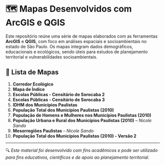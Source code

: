 # 🗺️ Mapas Desenvolvidos com ArcGIS e QGIS

Este repositório reúne uma série de mapas elaborados com as ferramentas **ArcGIS** e **QGIS**, com foco em análises espaciais e socioambientais no estado de São Paulo. Os mapas integram dados demográficos, educacionais e ecológicos, sendo úteis para estudos de planejamento territorial e vulnerabilidades socioambientais.

## 📌 Lista de Mapas

1. **Corredor Ecológico**
2. **Mapa de Índice**
3. **Escolas Públicas - Censitário de Sorocaba 2**
4. **Escolas Públicas - Censitário de Sorocaba 3**
5. **IDHM dos Municípios Paulistas**
6. **População Total dos Municípios Paulistas (2010)**
7. **População de Homens e Mulheres nos Municípios Paulistas (2010)**
8. **População Urbana e Rural dos Municípios Paulistas (2010)** – _Nicole Sando_
9. **Mesorregiões Paulistas** – _Nicole Sando_
10. **População Total dos Municípios Paulistas (2010) - Versão 2**

---

🔍 _Este material foi desenvolvido com fins acadêmicos e pode ser utilizado para fins educativos, científicos e de apoio ao planejamento territorial._
